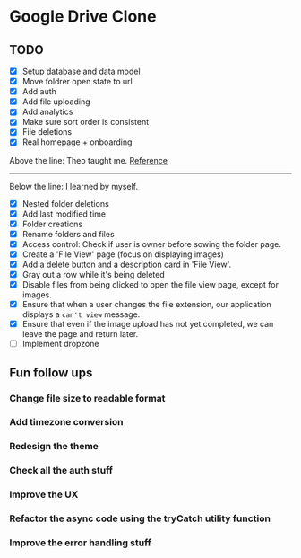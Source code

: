 # Google Drive Clone

## TODO

- [x] Setup database and data model
- [x] Move foldrer open state to url
- [x] Add auth
- [x] Add file uploading
- [x] Add analytics
- [x] Make sure sort order is consistent
- [x] File deletions
- [x] Real homepage + onboarding

Above the line: Theo taught me. [Reference](https://www.youtube.com/watch?v=c-hKSbzooAg)

---

Below the line: I learned by myself.

- [x] Nested folder deletions
- [x] Add last modified time
- [x] Folder creations
- [x] Rename folders and files
- [x] Access control: Check if user is owner before sowing the folder page.
- [x] Create a 'File View' page (focus on displaying images)
- [x] Add a delete button and a description card in 'File View'.
- [x] Gray out a row while it's being deleted
- [x] Disable files from being clicked to open the file view page, except for images.
- [x] Ensure that when a user changes the file extension, our application displays a `can't view` message.
- [x] Ensure that even if the image upload has not yet completed, we can leave the page and return later.
- [ ] Implement dropzone

## Fun follow ups

### Change file size to readable format

### Add timezone conversion

### Redesign the theme

### Check all the auth stuff

### Improve the UX

### Refactor the async code using the tryCatch utility function

### Improve the error handling stuff
